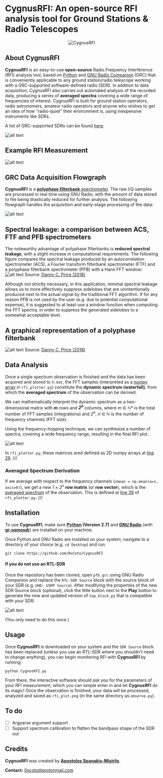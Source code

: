 # CygnusRFI: An open-source RFI analysis tool for Ground Stations & Radio Telescopes
<p align="center">
  <img src="https://i.imgur.com/KvVmrhf.png?raw=true" alt="CygnusRFI"/>
</p>

## About CygnusRFI
**CygnusRFI** is an easy-to-use **open-source** Radio Frequency Interference (RFI) analysis tool, based on [Python](https://www.python.org) and [GNU Radio Companion](https://wiki.gnuradio.org/index.php/GNURadioCompanion) (GRC) that is conveniently applicable to any ground station/radio telescope working with a GRC-supported software-defined radio (SDR). In addition to data acquisition, CygnusRFI also carries out automated analysis of the recorded data, producing a series of **averaged spectra** covering a wide range of frequencies of interest. CygnusRFI is built for ground station operators, radio astronomers, amateur radio operators and anyone who wishes to get an idea of how "radio-quiet" their environment is, using inexpensive instruments like SDRs.

A list of GRC-supported SDRs can be found [here](https://wiki.gnuradio.org/index.php/Hardware).

![alt text](https://i.imgur.com/iOfr1u3.png)

## Example RFI Measurement
![alt text](https://i.imgur.com/LOeADlg.png "Example Measurement")

## GRC Data Acquisition Flowgraph
**CygnusRFI** is a [**polyphase filterbank** spectrometer](https://arxiv.org/abs/1607.03579). The raw I/Q samples are processed in real time using GNU Radio, with the amount of data stored to file being drastically reduced for further analysis. The following flowgraph handles the acquisition and early-stage processing of the data:

![alt text](https://i.imgur.com/2Xp8qnZ.png "Data Acquisition Flowgraph")

## Spectral leakage: a comparison between ACS, FTF and PFB spectrometers
The noteworthy advantage of polyphase filterbanks is **reduced spectral leakage**, with a slight increase in computational requirements. The following figure compares the spectral leakage produced by an autocorrelation spectrometer (ACS), a Fourier transform filterbank spectrometer (FTF) and a polyphase filterbank spectrometer (PFB) with a Hann FFT window:
![alt text](https://i.imgur.com/e5TwE3w.png "Spectrometer comparison regarding spectral leakage")
Source: [Danny C. Price (2018)](https://arxiv.org/abs/1607.03579)

Although not strictly necessary, in this application, minimal spectral leakage allows us to more effectively suppress sidelobes that are unintentionally produced next to the actual signal by the traditional FFT algorithm. If for any reason PFB is not used by the user (e.g. due to potential computational expense), it is suggested to at least use a window function when computing the FFT spectra, in order to suppress the generated sidelobes to a somewhat acceptable level.

## A graphical representation of a polyphase filterbank
![alt text](https://i.imgur.com/HUFTmTh.png)
Source: [Danny C. Price (2018)](https://arxiv.org/abs/1607.03579)

## Data Analysis
Once a single spectrum observation is finished and the data has been acquired and stored to `X.dat`, the FFT samples (interpreted as a [numpy array](https://docs.scipy.org/doc/numpy/reference/generated/numpy.array.html) in `rfi_plotter.py`) constitute the **dynamic spectrum (waterfall)**, from which the **averaged spectrum** of the observation can be derived.

We can mathematically interpret the dynamic spectrum as a two-dimensional matrix with ***m*** rows and ***2<sup>n</sup>*** columns, where *m* ∈ ℕ\* is the total number of FFT samples (integrations) and *2<sup>n</sup>*, *n* ∈ ℕ is the number of frequency channels (FFT size).

Using the frequency-hopping technique, we can synthesize a number of spectra, covering a wide frequency range, resulting in the final RFI plot.

![alt text](https://i.imgur.com/lSlXbXq.png)

In `rfi_plotter.py`, these matrices ared defined as 2D numpy arrays at [line 29](https://github.com/0xCoto/VIRGO/blob/master/plot.py#L29). ///

### Averaged Spectrum Derivation
If we average with respect to the frequency channels (`zmean = np.mean(a=z, axis=0)`), we get a new *1* × *2<sup>n</sup>* **row matrix** (or **row vector**), which is the <ins>averaged spectrum</ins> of the observation. This is defined at [line 39](https://github.com/0xCoto/VIRGO/blob/master/plot.py#L39) of `rfi_plotter.py`. ///

## Installation
To use **CygnusRFI**, make sure **[Python](https://www.python.org/) (Version 2.7)** and **[GNU Radio](https://wiki.gnuradio.org/index.php/InstallingGR)** (with **[gr-osmosdr](https://osmocom.org/projects/gr-osmosdr/wiki)**) are installed on your machine.

Once Python and GNU Radio are installed on your system, navigate to a directory of your choice (e.g. `cd Desktop`) and run:

```
git clone https://github.com/0xCoto/CygnusRFI
```

#### If you do not use an RTL-SDR
Once the repository has been cloned, open `pfb.grc` using GNU Radio Companion and replace the `RTL-SDR Source` block with the  source block of your SDR (e.g. `UHD: USRP Source`). After modifying the properties of the new SDR Source block (optional), click the little button next to the **Play** button to generate the new and updated version of `top_block.py` that is compatible with your SDR:

![alt text](https://i.imgur.com/F16haLm.png)

(You only need to do this once.)

## Usage
Once **CygnusRFI** is downloaded on your system and the `SDR Source` block has been replaced (unless you use an RTL-SDR where you shouldn't need to change anything), you can begin monitoring RFI with **CygnusRFI** by running:

```
python CygnusRFI.py
```

From there, the interactive software should ask you for the parameters of your RFI measurement, which you can simple enter in and let **CygnusRFI** do its magic! Once the observation is finished, your data will be processed, analyzed and saved as `rfi_plot.png` (in the same directory as `observe.py`).

## To do
- [ ] Argparse argument support
- [ ] Support spectrum calibration to flatten the bandpass shape of the SDR out

## Credits
**CygnusRFI** was created by **[Apostolos Spanakis-Misirlis](https://www.github.com/0xCoto/)**.

**Contact:** [0xcoto@protonmail.com](mailto:0xcoto@protonmail.com)
